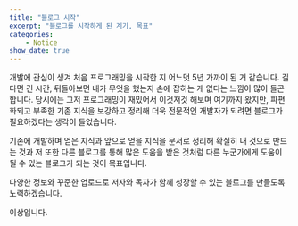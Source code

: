 ```yaml
---
title: "블로그 시작"
excerpt: "블로그를 시작하게 된 계기, 목표"
categories:
    - Notice
show_date: true
---
```


개발에 관심이 생겨 처음 프로그래밍을 시작한 지 어느덧 5년 가까이 된 거 같습니다. 길다면 긴 시간, 뒤돌아보면 내가 무엇을 했는지 손에 잡히는 게 없다는 느낌이 많이 들곤 합니다. 당시에는 그저 프로그래밍이 재밌어서 이것저것 해보며 여기까지 왔지만, 파편화되고 부족한 기존 지식을 보강하고 정리해 더욱 전문적인 개발자가 되려면 블로그가 필요하겠다는 생각이 들었습니다.

기존에 개발하며 얻은 지식과 앞으로 얻을 지식을 문서로 정리해 확실히 내 것으로 만드는 것과 저 또한 다른 블로그를 통해 많은 도움을 받은 것처럼 다른 누군가에게 도움이 될 수 있는 블로그가 되는 것이 목표입니다.

다양한 정보와 꾸준한 업로드로 저자와 독자가 함께 성장할 수 있는 블로그를 만들도록 노력하겠습니다.

이상입니다.